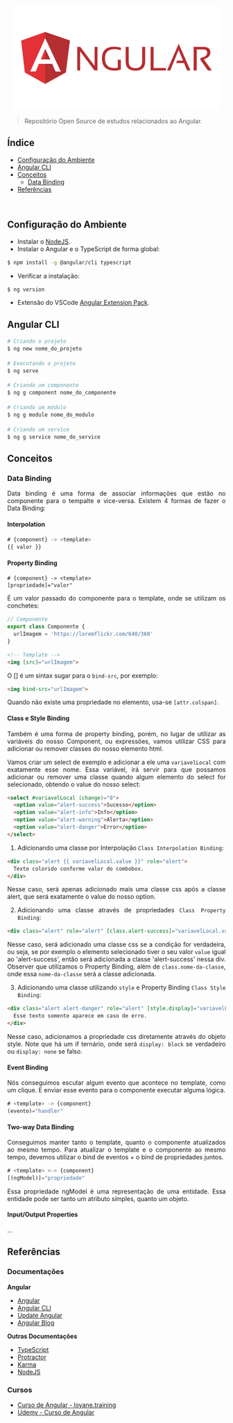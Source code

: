 <div align='justify'>

<div align='center'>

![](./banner.png)

</div>

> Repositório Open Source de estudos relacionados ao Angular.

## Índice

- [Configuração do Ambiente](#configuração-do-ambiente)
- [Angular CLI](#angular-cli)
- [Conceitos](#conceitos)
  - [Data Binding](#data-binding)
- [Referências](#referências)

<br>

## **Configuração do Ambiente**

- Instalar o [NodeJS](https://nodejs.org/en/).
- Instalar o Angular e o TypeScript de forma global:
```sh
$ npm install -g @angular/cli typescript
```
- Verificar a instalação:
```sh
$ ng version
```

- Extensão do VSCode [Angular Extension Pack](https://marketplace.visualstudio.com/items?itemName=loiane.angular-extension-pack).

## **Angular CLI**

```sh
# Criando o projeto
$ ng new nome_do_projeto

# Executando o projeto
$ ng serve

# Criando um componente
$ ng g component nome_do_componente

# Criando um módulo
$ ng g module nome_do_modulo

# Criando um service
$ ng g service nome_do_service
```

## **Conceitos**

### Data Binding

Data binding é uma forma de associar informações que estão no componente para o tempalte e vice-versa. Existem 4 formas de fazer o Data Binding:

#### Interpolation 

```js
# {component} -> <template>
{{ valor }}
```

#### Property Binding

```
# {component} -> <template>
[propriedade]="valor"
```

É um valor passado do componente para o template, onde se utilizam os conchetes:

```ts
// Componente
export class Componente {
  urlImagem = 'https://loremflickr.com/640/360'
}
```

```html
<!-- Template -->
<img [src]="urlImagem">
```

O [] é um sintax sugar para o `bind-src`, por exemplo:

```html
<img bind-src="urlImagem">
```

Quando não existe uma propriedade no elemento, usa-se `[attr.colspan]`.

#### Class e Style Binding

Também é uma forma de property binding, porém, no lugar de utilizar as variáveis do nosso Component, ou expressões, vamos utilizar CSS para adicionar ou remover classes do nosso elemento html.

Vamos criar um select de exemplo e adicionar a ele uma `variavelLocal` com exatamente esse nome. Essa variável, irá servir para que possamos adicionar ou remover uma classe quando algum elemento do select for selecionado, obtendo o value do nosso select:

```html
<select #variavelLocal (change)="0">
  <option value="alert-success">Sucesso</option>
  <option value="alert-info">Info</option>
  <option value="alert-warning">Alerta</option>
  <option value="alert-danger">Error</option>
</select>
```

1. Adicionando uma classe por Interpolação `Class Interpolation Binding`:

```html
<div class="alert {{ variavelLocal.value }}" role="alert">
  Texto colorido conforme valor do combobox.
</div>
```

Nesse caso, será apenas adicionado mais uma classe css após a classe alert, que será exatamente o value do nosso option. 

2. Adicionando uma classe através de propriedades `Class Property Binding`:

```html
<div class="alert" role="alert" [class.alert-success]="variavelLocal.value === 'alert-success'">Sucesso</div>
```

Nesse caso, será adicionado uma classe css se a condição for verdadeira, ou seja, se por exemplo o elemento selecionado tiver o seu valor `value` igual ao 'alert-success', então será adicionada a classe 'alert-success' nessa div. Observer que utilizamos o Property Binding, além de `class.nome-da-classe`, onde essa `nome-da-classe` será a classe adicionada.

3. Adicionando uma classe utilizando `style` e Property Binding `Class Style Binding`:

```html
<div class="alert alert-danger" role="alert" [style.display]="variavelLocal.value === 'alert-danger' ? 'block' : 'none'">
  Esse texto somente aparece em caso de erro.
</div>
```

Nesse caso, adicionamos a propriedade css diretamente através do objeto style. Note que há um if ternário, onde será `display: block` se verdadeiro ou `display: none` se falso. 

#### Event Binding

Nós conseguimos escutar algum evento que acontece no template, como um clique. E enviar esse evento para o componente executar alguma lógica.

```js
# <template> -> {component}
(evento)="handler"
```

#### Two-way Data Binding

Conseguimos manter tanto o template, quanto o componente atualizados ao mesmo tempo. Para atualizar o template e o componente ao mesmo tempo, devemos utilizar o bind de eventos + o bind de propriedades juntos. 

```js
# <template> <-> {component}
[(ngModel)]="propriedade"
```

Essa propriedade ngModel é uma representação de uma entidade. Essa entidade pode ser tanto um atributo símples, quanto um objeto.

#### Input/Output Properties

...

## **Referências**

### Documentações

**Angular**

- [Angular](https://angular.io/)
- [Angular CLI](https://angular.io/cli)
- [Update Angular](https://update.angular.io/)
- [Angular Blog](https://blog.angular.io/)

**Outras Documentações**

- [TypeScript](https://www.typescriptlang.org/)
- [Protractor](http://www.protractortest.org/)
- [Karma](https://karma-runner.github.io)
- [NodeJS](https://nodejs.org/en/)

### Cursos

- [Curso de Angular - loyane.training](https://loiane.training/curso/angular)
- [Udemy - Curso de Angular](https://www.udemy.com/course/formacao-angular-inicio-criando-7-projetos/)


</div>